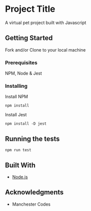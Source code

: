 # Project Title

A virtual pet project built with Javascript

## Getting Started

Fork and/or Clone to your local machine

### Prerequisites

NPM, Node & Jest

### Installing

Install NPM

```
npm install
```

Install Jest

```
npm install -D jest
```

## Running the tests

```
npm run test
```

## Built With

* [Node.js](https://nodejs.org/en/)

## Acknowledgments

* Manchester Codes

